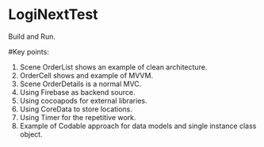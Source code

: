 # LogiNextTest

Build and Run.

#Key points:
  1. Scene OrderList shows an example of clean architecture.
  2. OrderCell shows and example of MVVM.
  3. Scene OrderDetails is a normal MVC.
  4. Using Firebase as backend source.
  5. Using cocoapods for external libraries.
  6. Using CoreData to store locations.
  7. Using Timer for the repetitive work.
  8. Example of Codable approach for data models and single instance class object.
  
